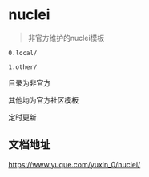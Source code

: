 # nuclei

> 非官方维护的nuclei模板

`0.local/`

`1.other/`

目录为非官方

其他均为官方社区模板

定时更新
## 文档地址

https://www.yuque.com/yuxin_0/nuclei/